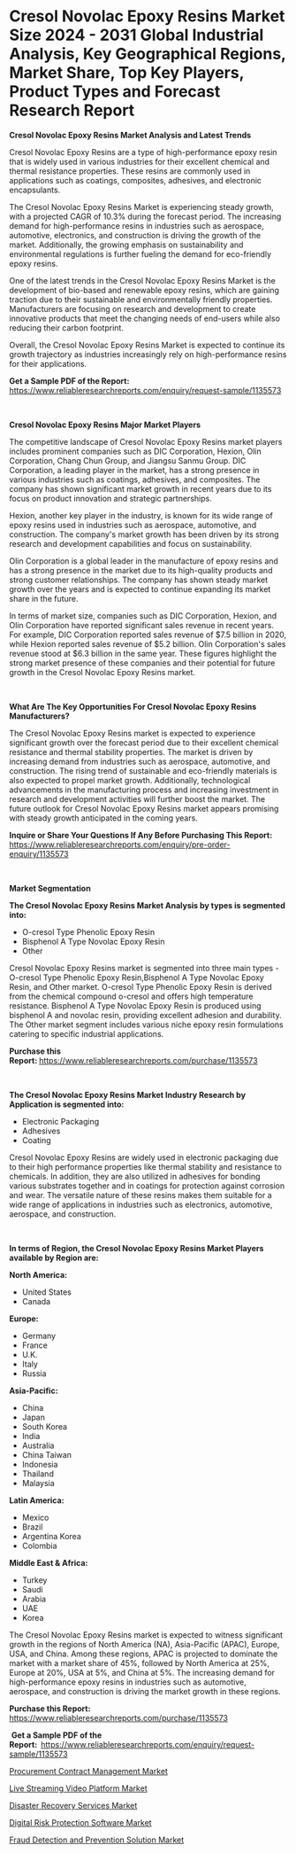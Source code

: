 <p><h1>Cresol Novolac Epoxy Resins Market Size 2024 - 2031 Global Industrial Analysis, Key Geographical Regions, Market Share, Top Key Players, Product Types and Forecast Research Report</h1></p><p><strong>Cresol Novolac Epoxy Resins Market Analysis and Latest Trends</strong></p>
<p><p>Cresol Novolac Epoxy Resins are a type of high-performance epoxy resin that is widely used in various industries for their excellent chemical and thermal resistance properties. These resins are commonly used in applications such as coatings, composites, adhesives, and electronic encapsulants.</p><p>The Cresol Novolac Epoxy Resins Market is experiencing steady growth, with a projected CAGR of 10.3% during the forecast period. The increasing demand for high-performance resins in industries such as aerospace, automotive, electronics, and construction is driving the growth of the market. Additionally, the growing emphasis on sustainability and environmental regulations is further fueling the demand for eco-friendly epoxy resins.</p><p>One of the latest trends in the Cresol Novolac Epoxy Resins Market is the development of bio-based and renewable epoxy resins, which are gaining traction due to their sustainable and environmentally friendly properties. Manufacturers are focusing on research and development to create innovative products that meet the changing needs of end-users while also reducing their carbon footprint.</p><p>Overall, the Cresol Novolac Epoxy Resins Market is expected to continue its growth trajectory as industries increasingly rely on high-performance resins for their applications.</p></p>
<p><strong>Get a Sample PDF of the Report:&nbsp;</strong> <a href="https://www.reliableresearchreports.com/enquiry/request-sample/1135573">https://www.reliableresearchreports.com/enquiry/request-sample/1135573</a></p>
<p>&nbsp;</p>
<p><strong>Cresol Novolac Epoxy Resins Major Market Players</strong></p>
<p><p>The competitive landscape of Cresol Novolac Epoxy Resins market players includes prominent companies such as DIC Corporation, Hexion, Olin Corporation, Chang Chun Group, and Jiangsu Sanmu Group. DIC Corporation, a leading player in the market, has a strong presence in various industries such as coatings, adhesives, and composites. The company has shown significant market growth in recent years due to its focus on product innovation and strategic partnerships.</p><p>Hexion, another key player in the industry, is known for its wide range of epoxy resins used in industries such as aerospace, automotive, and construction. The company's market growth has been driven by its strong research and development capabilities and focus on sustainability.</p><p>Olin Corporation is a global leader in the manufacture of epoxy resins and has a strong presence in the market due to its high-quality products and strong customer relationships. The company has shown steady market growth over the years and is expected to continue expanding its market share in the future.</p><p>In terms of market size, companies such as DIC Corporation, Hexion, and Olin Corporation have reported significant sales revenue in recent years. For example, DIC Corporation reported sales revenue of $7.5 billion in 2020, while Hexion reported sales revenue of $5.2 billion. Olin Corporation's sales revenue stood at $6.3 billion in the same year. These figures highlight the strong market presence of these companies and their potential for future growth in the Cresol Novolac Epoxy Resins market.</p></p>
<p>&nbsp;</p>
<p><strong>What Are The Key Opportunities For Cresol Novolac Epoxy Resins Manufacturers?</strong></p>
<p><p>The Cresol Novolac Epoxy Resins market is expected to experience significant growth over the forecast period due to their excellent chemical resistance and thermal stability properties. The market is driven by increasing demand from industries such as aerospace, automotive, and construction. The rising trend of sustainable and eco-friendly materials is also expected to propel market growth. Additionally, technological advancements in the manufacturing process and increasing investment in research and development activities will further boost the market. The future outlook for Cresol Novolac Epoxy Resins market appears promising with steady growth anticipated in the coming years.</p></p>
<p><strong>Inquire or Share Your Questions If Any Before Purchasing This Report:</strong> <a href="https://www.reliableresearchreports.com/enquiry/pre-order-enquiry/1135573">https://www.reliableresearchreports.com/enquiry/pre-order-enquiry/1135573</a></p>
<p>&nbsp;</p>
<p><strong>Market Segmentation</strong></p>
<p><strong>The Cresol Novolac Epoxy Resins Market Analysis by types is segmented into:</strong></p>
<p><ul><li>O-cresol Type Phenolic Epoxy Resin</li><li>Bisphenol A Type Novolac Epoxy Resin</li><li>Other</li></ul></p>
<p><p>Cresol Novolac Epoxy Resins market is segmented into three main types - O-cresol Type Phenolic Epoxy Resin,Bisphenol A Type Novolac Epoxy Resin, and Other market. O-cresol Type Phenolic Epoxy Resin is derived from the chemical compound o-cresol and offers high temperature resistance. Bisphenol A Type Novolac Epoxy Resin is produced using bisphenol A and novolac resin, providing excellent adhesion and durability. The Other market segment includes various niche epoxy resin formulations catering to specific industrial applications.</p></p>
<p><strong>Purchase this Report:&nbsp;</strong><a href="https://www.reliableresearchreports.com/purchase/1135573">https://www.reliableresearchreports.com/purchase/1135573</a></p>
<p>&nbsp;</p>
<p><strong>The Cresol Novolac Epoxy Resins Market Industry Research by Application is segmented into:</strong></p>
<p><ul><li>Electronic Packaging</li><li>Adhesives</li><li>Coating</li></ul></p>
<p><p>Cresol Novolac Epoxy Resins are widely used in electronic packaging due to their high performance properties like thermal stability and resistance to chemicals. In addition, they are also utilized in adhesives for bonding various substrates together and in coatings for protection against corrosion and wear. The versatile nature of these resins makes them suitable for a wide range of applications in industries such as electronics, automotive, aerospace, and construction.</p></p>
<p>&nbsp;</p>
<p><strong>In terms of Region, the Cresol Novolac Epoxy Resins Market Players available by Region are:</strong></p>
<p>
    <p> <strong> North America: </strong>
        <ul>
            <li>United States</li>
            <li>Canada</li>
        </ul>
        </p> 
    <p> <strong> Europe: </strong>
        <ul>
            <li>Germany</li>
            <li>France</li>
            <li>U.K.</li>
            <li>Italy</li>
            <li>Russia</li>
        </ul>
        </p> 
    <p> <strong> Asia-Pacific: </strong>
        <ul>
            <li>China</li>
            <li>Japan</li>
            <li>South Korea</li>
            <li>India</li>
            <li>Australia</li>
            <li>China Taiwan</li>
            <li>Indonesia</li>
            <li>Thailand</li>
            <li>Malaysia</li>
        </ul>
        </p> 
    <p> <strong> Latin America: </strong>
        <ul>
            <li>Mexico</li>
            <li>Brazil</li>
            <li>Argentina Korea</li>
            <li>Colombia</li>
        </ul>
        </p> 
    <p> <strong> Middle East & Africa: </strong>
        <ul>
            <li>Turkey</li>
            <li>Saudi</li>
            <li>Arabia</li>
            <li>UAE</li>
            <li>Korea</li>
        </ul>
    </p>
    </p>
<p><p>The Cresol Novolac Epoxy Resins market is expected to witness significant growth in the regions of North America (NA), Asia-Pacific (APAC), Europe, USA, and China. Among these regions, APAC is projected to dominate the market with a market share of 45%, followed by North America at 25%, Europe at 20%, USA at 5%, and China at 5%. The increasing demand for high-performance epoxy resins in industries such as automotive, aerospace, and construction is driving the market growth in these regions.</p></p>
<p><strong>Purchase this Report: </strong><a href="https://www.reliableresearchreports.com/purchase/1135573">https://www.reliableresearchreports.com/purchase/1135573</a></p>
<p>&nbsp;<strong>Get a Sample PDF of the Report:&nbsp;&nbsp;</strong><a href="https://www.reliableresearchreports.com/enquiry/request-sample/1135573">https://www.reliableresearchreports.com/enquiry/request-sample/1135573</a></p>
<p><strong></strong></p>
<p><p><a href="https://medium.com/@andrewhills1925/procurement-contract-management-market-trends-and-market-analysis-forecasted-for-period-2024-2031-94fd8720e9f3">Procurement Contract Management Market</a></p><p><a href="https://medium.com/@margaretlee84/live-streaming-video-platform-nbsp-market-focuses-on-market-share-size-and-projected-forecast-till-8418afecd95e">Live Streaming Video Platform Market</a></p><p><a href="https://medium.com/@andrewhills1925/analyzing-disaster-recovery-services-market-global-industry-perspective-and-forecast-2024-to-9f6d455058f1">Disaster Recovery Services Market</a></p><p><a href="https://medium.com/@margaretlee84/digital-risk-protection-software-market-insight-market-trends-growth-forecasted-from-2024-to-fa195d342fde">Digital Risk Protection Software Market</a></p><p><a href="https://medium.com/@caligoldner/fraud-detection-and-prevention-solution-market-insights-into-market-cagr-market-trends-and-c25ef0e1e8a4">Fraud Detection and Prevention Solution Market</a></p></p>